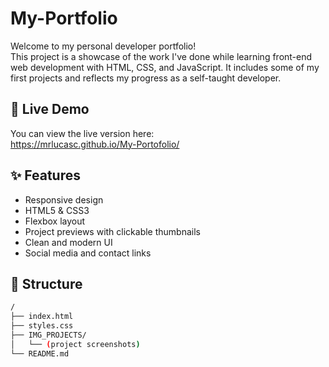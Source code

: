 # My-Portfolio

Welcome to my personal developer portfolio!  
This project is a showcase of the work I've done while learning front-end web development with HTML, CSS, and JavaScript. It includes some of my first projects and reflects my progress as a self-taught developer.

## 🔗 Live Demo

You can view the live version here:  
https://mrlucasc.github.io/My-Portofolio/

## ✨ Features

- Responsive design
- HTML5 & CSS3
- Flexbox layout
- Project previews with clickable thumbnails
- Clean and modern UI
- Social media and contact links

## 📁 Structure

```bash
/
├── index.html
├── styles.css
├── IMG_PROJECTS/
│   └── (project screenshots)
└── README.md
